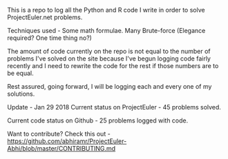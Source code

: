 This is a repo to log all the Python and R code I write in order to solve ProjectEuler.net problems.

Techniques used - Some math formulae. Many Brute-force (Elegance required? One time thing no?)

The amount of code currently on the repo is not equal to the number of problems I've solved on the site because 
I've begun logging code fairly recently and I need to rewrite the code for the rest if those numbers are to be equal.

Rest assured, going forward, I will be logging each and every one of my solutions.

Update - Jan 29 2018
Current status on ProjectEuler - 45 problems solved. 

Current code status on Github  - 25 problems logged with code.

Want to contribute? Check this out - https://github.com/abhiramr/ProjectEuler-Abhi/blob/master/CONTRIBUTING.md

